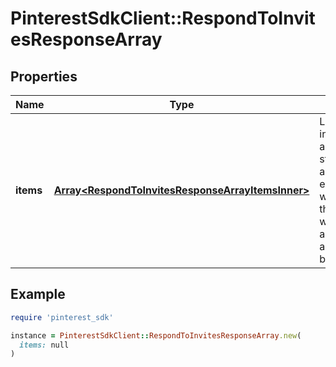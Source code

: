 # PinterestSdkClient::RespondToInvitesResponseArray

## Properties

| Name | Type | Description | Notes |
| ---- | ---- | ----------- | ----- |
| **items** | [**Array&lt;RespondToInvitesResponseArrayItemsInner&gt;**](RespondToInvitesResponseArrayItemsInner.md) | List of invite/request accept/decline status. If there is an error, an exception object will be returned. If the invite/request was successfully accepted/declined, an invite object will be returned. | [optional] |

## Example

```ruby
require 'pinterest_sdk'

instance = PinterestSdkClient::RespondToInvitesResponseArray.new(
  items: null
)
```

